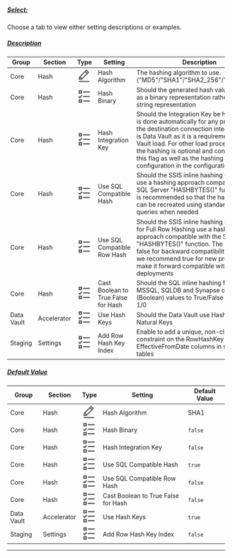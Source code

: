 ##### [Select:](#tab/settings-hash-key-select)

Choose a tab to view either setting descriptions or examples.

##### [Description](#tab/settings-hash-key-description)

| Group      | Section     | Type                                                                 | Setting                             | Description                                                                                                                                                                                                                                                                                                                                            |
| ---------- | ----------- | -------------------------------------------------------------------- | ----------------------------------- | ------------------------------------------------------------------------------------------------------------------------------------------------------------------------------------------------------------------------------------------------------------------------------------------------------------------------------------------------------ |
| Core       | Hash        | ![Text Datatype](../../static/svg/text.svg "Text Datatype")          | Hash Algorithm                      | The hashing algorithm to use. ("MD5"/"SHA1"/"SHA2_256"/"SHA2_512")                                                                                                                                                                                                                                                                                     |
| Core       | Hash        | ![Boolean Datatype](../../static/svg/boolean.svg "Boolean Datatype") | Hash Binary                         | Should the generated hash value be stored as a binary representation rather than a string representation                                                                                                                                                                                                                                               |
| Core       | Hash        | ![Boolean Datatype](../../static/svg/boolean.svg "Boolean Datatype") | Hash Integration Key                | Should the Integration Key be hashed. This is done automatically for any project where the destination connection integration stage is Data Vault as it is a requirement for a Data Vault load. For other load process designs the hashing is optional and controlled by this flag as well as the hashing configuration in the configuration sheet |
| Core       | Hash        | ![Boolean Datatype](../../static/svg/boolean.svg "Boolean Datatype") | Use SQL Compatible Hash             | Should the SSIS inline hashing component use a hashing approach compatible with the SQL Server "HASHBYTES()" function. This is recommended so that the hashed values can be recreated using standard SQL queries when needed                                                                                                                           |
| Core       | Hash        | ![Boolean Datatype](../../static/svg/boolean.svg "Boolean Datatype") | Use SQL Compatible Row Hash         | Should the SSIS inline hashing component for Full Row Hashing use a hashing approach compatible with the SQL Server "HASHBYTES()" function. The default is false for backward compatibility however we recommend true for new projects to make it forward compatible with cloud deployments                                                            |
| Core       | Hash        | ![Boolean Datatype](../../static/svg/boolean.svg "Boolean Datatype") | Cast Boolean to True False for Hash | Should the SQL inline hashing function for MSSQL, SQLDB and Synapse convert BIT (Boolean) values to True/False instead of 1/0                                                                                                                                                                                                                          |
| Data Vault | Accelerator | ![Boolean Datatype](../../static/svg/boolean.svg "Boolean Datatype") | Use Hash Keys                       | Should the Data Vault use Hash Keys or Natural Keys                                                                                                                                                                                                                                                                                                    |
| Staging    | Settings    | ![Boolean Datatype](../../static/svg/boolean.svg "Boolean Datatype") | Add Row Hash Key Index              | Enable to add a unique, non-clustered constraint on the RowHashKey and EffectiveFromDate columns in staging tables                                                                                                                                                                                                                                     |

##### [Default Value](#tab/settings-hash-key-default)

| Group      | Section     | Type                                                                 | Setting                             | Default Value |
| ---------- | ----------- | -------------------------------------------------------------------- | ----------------------------------- | ------------- |
| Core       | Hash        | ![Text Datatype](../../static/svg/text.svg "Text Datatype")          | Hash Algorithm                      | SHA1          |
| Core       | Hash        | ![Boolean Datatype](../../static/svg/boolean.svg "Boolean Datatype") | Hash Binary                         | `false`       |
| Core       | Hash        | ![Boolean Datatype](../../static/svg/boolean.svg "Boolean Datatype") | Hash Integration Key                | `false`       |
| Core       | Hash        | ![Boolean Datatype](../../static/svg/boolean.svg "Boolean Datatype") | Use SQL Compatible Hash             | `true`        |
| Core       | Hash        | ![Boolean Datatype](../../static/svg/boolean.svg "Boolean Datatype") | Use SQL Compatible Row Hash         | `false`       |
| Core       | Hash        | ![Boolean Datatype](../../static/svg/boolean.svg "Boolean Datatype") | Cast Boolean to True False for Hash | `false`       |
| Data Vault | Accelerator | ![Boolean Datatype](../../static/svg/boolean.svg "Boolean Datatype") | Use Hash Keys                       | `true`        |
| Staging    | Settings    | ![Boolean Datatype](../../static/svg/boolean.svg "Boolean Datatype") | Add Row Hash Key Index              | `false`       |

***